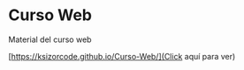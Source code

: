 # Curso Web
 Material del curso web


[https://ksizorcode.github.io/Curso-Web/](Click aquí para ver)
